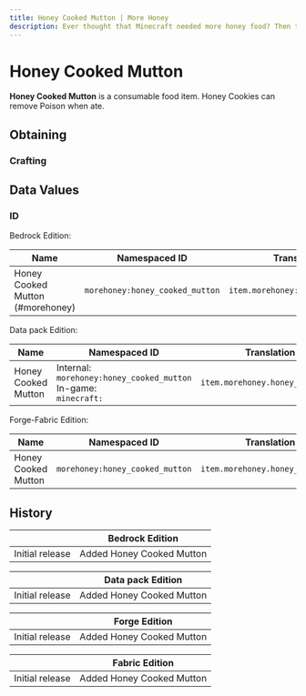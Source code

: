 ```yaml
---
title: Honey Cooked Mutton | More Honey
description: Ever thought that Minecraft needed more honey food? Then this is your mod! This mod adds more than 5+ honey foods. Use it to replenish those health and hunger points and have some good buffs.
---
```


# Honey Cooked Mutton

**Honey Cooked Mutton** is a consumable food item. Honey Cookies can remove Poison when ate.

## Obtaining

### Crafting

<ShapedRecipe
a1="honey_bottle" b1="" c1=""
a2="cooked_mutton" b2="" c2=""
a3="" b3="" c3=""
output="morehoney:honey_cooked_mutton"/>

## Data Values

### ID

Bedrock Edition:

| Name                            | Namespaced ID                  | Translation Key                     |
| ------------------------------- | ------------------------------ | ----------------------------------- |
| Honey Cooked Mutton (#morehoney) | `morehoney:honey_cooked_mutton` | `item.morehoney:honey_cooked_mutton` |

Data pack Edition:

| Name                | Namespaced ID                                                           | Translation Key                     |
| ------------------- | ----------------------------------------------------------------------- | ----------------------------------- |
| Honey Cooked Mutton | Internal:<br>`morehoney:honey_cooked_mutton`<br>In-game:<br>`minecraft:` | `item.morehoney.honey_cooked_mutton` |

Forge-Fabric Edition:

| Name                | Namespaced ID                  | Translation Key                     |
| ------------------- | ------------------------------ | ----------------------------------- |
| Honey Cooked Mutton | `morehoney:honey_cooked_mutton` | `item.morehoney.honey_cooked_mutton` |

## History

|                 | Bedrock Edition           |
| --------------- | ------------------------- |
| Initial release | Added Honey Cooked Mutton |

|                 | Data pack Edition         |
| --------------- | ------------------------- |
| Initial release | Added Honey Cooked Mutton |

|                 | Forge Edition             |
| --------------- | ------------------------- |
| Initial release | Added Honey Cooked Mutton |

|                 | Fabric Edition            |
| --------------- | ------------------------- |
| Initial release | Added Honey Cooked Mutton |
